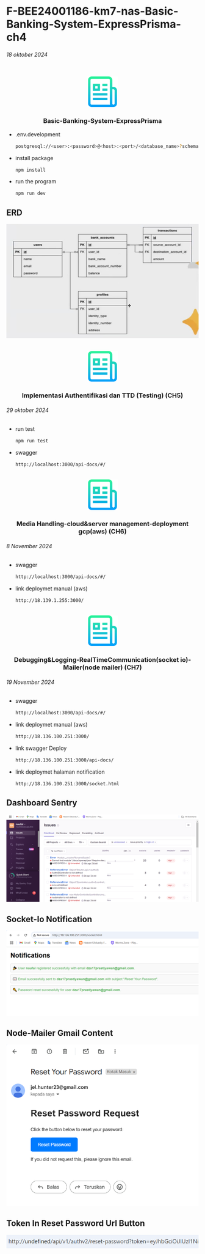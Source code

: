# F-BEE24001186-km7-nas-Basic-Banking-System-ExpressPrisma-ch4

###### 18 oktober 2024

<!-- PROJECT LOGO -->
<br />
<div align="center">
  <a href="https://github.com/othneildrew/Best-README-Template">
    <img src="images/logo.png" alt="Logo" width="80" height="80">
  </a>

  <h3 align="center">Basic-Banking-System-ExpressPrisma</h3>

</div>

* .env.development

   ```sh
   postgresql://<user>:<password>@<host>:<port>/<database_name>?schema=public
   ```

* install package

   ```sh
   npm install
   ```

* run the program

   ```sh
   npm run dev
   ```

## ERD


![App Screenshot](images/erd_scema.png)



<!-- PROJECT LOGO -->
<br />
<div align="center">
  <a href="https://github.com/othneildrew/Best-README-Template">
    <img src="images/logo.png" alt="Logo" width="80" height="80">
  </a>

  <h3 align="center">Implementasi Authentifikasi dan  TTD (Testing) (CH5)</h3>

</div>

###### 29 oktober 2024

* run test

   ```sh
   npm run test
   ```

* swagger

   ```sh
   http://localhost:3000/api-docs/#/
   ```

   <!-- PROJECT LOGO -->
<br />
<div align="center">
  <a href="https://github.com/othneildrew/Best-README-Template">
    <img src="images/logo.png" alt="Logo" width="80" height="80">
  </a>

  <h3 align="center">Media Handling-cloud&server management-deployment gcp(aws) (CH6)</h3>

</div>

###### 8 November 2024


* swagger

   ```sh
   http://localhost:3000/api-docs/#/
   ```

* link deploymet manual (aws)

   ```sh
   http://18.139.1.255:3000/
   ```


   <!-- PROJECT LOGO -->
<br />
<div align="center">
  <a href="https://github.com/othneildrew/Best-README-Template">
    <img src="images/logo.png" alt="Logo" width="80" height="80">
  </a>

  <h3 align="center">Debugging&Logging-RealTimeCommunication(socket io)-Mailer(node mailer) (CH7)</h3>

</div>

###### 19 November 2024


* swagger

   ```sh
   http://localhost:3000/api-docs/#/
   ```

* link deploymet manual (aws)

   ```sh
   http://18.136.100.251:3000/
   ```

* link swagger Deploy

   ```sh
   http://18.136.100.251:3000/api-docs/
   ```


* link deploymet halaman notification

   ```sh
   http://18.136.100.251:3000/socket.html
   ```


## Dashboard Sentry


![App Screenshot](images/dashboard-sentry.png)


## Socket-Io Notification


![App Screenshot](images/notification.png)


## Node-Mailer Gmail Content 


![App Screenshot](images/gmail-content.png)


## Token In Reset Password Url Button

![App Screenshot](images/token.png)



